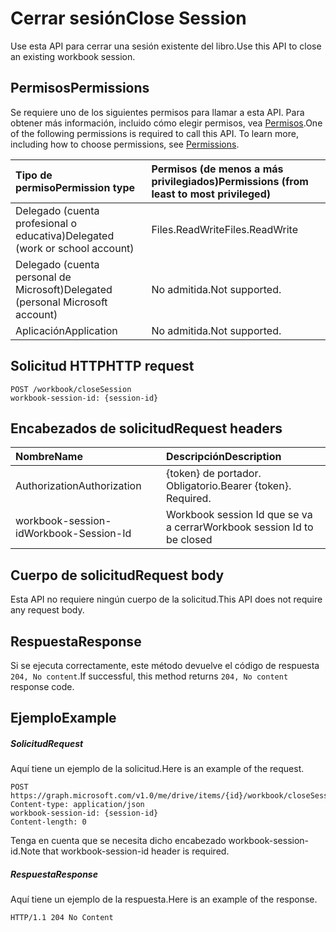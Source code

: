 # <a name="close-session"></a><span data-ttu-id="6a65c-101">Cerrar sesión</span><span class="sxs-lookup"><span data-stu-id="6a65c-101">Close Session</span></span>

<span data-ttu-id="6a65c-102">Use esta API para cerrar una sesión existente del libro.</span><span class="sxs-lookup"><span data-stu-id="6a65c-102">Use this API to close an existing workbook session.</span></span> 

## <a name="permissions"></a><span data-ttu-id="6a65c-103">Permisos</span><span class="sxs-lookup"><span data-stu-id="6a65c-103">Permissions</span></span>
<span data-ttu-id="6a65c-p101">Se requiere uno de los siguientes permisos para llamar a esta API. Para obtener más información, incluido cómo elegir permisos, vea [Permisos](../../../concepts/permissions_reference.md).</span><span class="sxs-lookup"><span data-stu-id="6a65c-p101">One of the following permissions is required to call this API. To learn more, including how to choose permissions, see [Permissions](../../../concepts/permissions_reference.md).</span></span>

|<span data-ttu-id="6a65c-106">Tipo de permiso</span><span class="sxs-lookup"><span data-stu-id="6a65c-106">Permission type</span></span>      | <span data-ttu-id="6a65c-107">Permisos (de menos a más privilegiados)</span><span class="sxs-lookup"><span data-stu-id="6a65c-107">Permissions (from least to most privileged)</span></span>              |
|:--------------------|:---------------------------------------------------------|
|<span data-ttu-id="6a65c-108">Delegado (cuenta profesional o educativa)</span><span class="sxs-lookup"><span data-stu-id="6a65c-108">Delegated (work or school account)</span></span> | <span data-ttu-id="6a65c-109">Files.ReadWrite</span><span class="sxs-lookup"><span data-stu-id="6a65c-109">Files.ReadWrite</span></span>    |
|<span data-ttu-id="6a65c-110">Delegado (cuenta personal de Microsoft)</span><span class="sxs-lookup"><span data-stu-id="6a65c-110">Delegated (personal Microsoft account)</span></span> | <span data-ttu-id="6a65c-111">No admitida.</span><span class="sxs-lookup"><span data-stu-id="6a65c-111">Not supported.</span></span>    |
|<span data-ttu-id="6a65c-112">Aplicación</span><span class="sxs-lookup"><span data-stu-id="6a65c-112">Application</span></span> | <span data-ttu-id="6a65c-113">No admitida.</span><span class="sxs-lookup"><span data-stu-id="6a65c-113">Not supported.</span></span> |

## <a name="http-request"></a><span data-ttu-id="6a65c-114">Solicitud HTTP</span><span class="sxs-lookup"><span data-stu-id="6a65c-114">HTTP request</span></span>
<!-- { "blockType": "ignored" } -->
```http
POST /workbook/closeSession
workbook-session-id: {session-id}
```
## <a name="request-headers"></a><span data-ttu-id="6a65c-115">Encabezados de solicitud</span><span class="sxs-lookup"><span data-stu-id="6a65c-115">Request headers</span></span>
| <span data-ttu-id="6a65c-116">Nombre</span><span class="sxs-lookup"><span data-stu-id="6a65c-116">Name</span></span>       | <span data-ttu-id="6a65c-117">Descripción</span><span class="sxs-lookup"><span data-stu-id="6a65c-117">Description</span></span>|
|:---------------|:----------|
| <span data-ttu-id="6a65c-118">Authorization</span><span class="sxs-lookup"><span data-stu-id="6a65c-118">Authorization</span></span>  | <span data-ttu-id="6a65c-p102">{token} de portador. Obligatorio.</span><span class="sxs-lookup"><span data-stu-id="6a65c-p102">Bearer {token}. Required.</span></span> |
| <span data-ttu-id="6a65c-121">workbook-session-id</span><span class="sxs-lookup"><span data-stu-id="6a65c-121">Workbook-Session-Id</span></span> | <span data-ttu-id="6a65c-122">Workbook session Id que se va a cerrar</span><span class="sxs-lookup"><span data-stu-id="6a65c-122">Workbook session Id to be closed</span></span> |

## <a name="request-body"></a><span data-ttu-id="6a65c-123">Cuerpo de solicitud</span><span class="sxs-lookup"><span data-stu-id="6a65c-123">Request body</span></span>
<span data-ttu-id="6a65c-124">Esta API no requiere ningún cuerpo de la solicitud.</span><span class="sxs-lookup"><span data-stu-id="6a65c-124">This API does not require any request body.</span></span>

## <a name="response"></a><span data-ttu-id="6a65c-125">Respuesta</span><span class="sxs-lookup"><span data-stu-id="6a65c-125">Response</span></span>

<span data-ttu-id="6a65c-126">Si se ejecuta correctamente, este método devuelve el código de respuesta `204, No content`.</span><span class="sxs-lookup"><span data-stu-id="6a65c-126">If successful, this method returns `204, No content` response code.</span></span>

## <a name="example"></a><span data-ttu-id="6a65c-127">Ejemplo</span><span class="sxs-lookup"><span data-stu-id="6a65c-127">Example</span></span>
##### <a name="request"></a><span data-ttu-id="6a65c-128">Solicitud</span><span class="sxs-lookup"><span data-stu-id="6a65c-128">Request</span></span>
<span data-ttu-id="6a65c-129">Aquí tiene un ejemplo de la solicitud.</span><span class="sxs-lookup"><span data-stu-id="6a65c-129">Here is an example of the request.</span></span>
<!-- {
  "blockType": "request",
  "name": "close_excel_session"
}-->
```http
POST https://graph.microsoft.com/v1.0/me/drive/items/{id}/workbook/closeSession
Content-type: application/json
workbook-session-id: {session-id}
Content-length: 0

```

<span data-ttu-id="6a65c-130">Tenga en cuenta que se necesita dicho encabezado workbook-session-id.</span><span class="sxs-lookup"><span data-stu-id="6a65c-130">Note that workbook-session-id header is required.</span></span> 


##### <a name="response"></a><span data-ttu-id="6a65c-131">Respuesta</span><span class="sxs-lookup"><span data-stu-id="6a65c-131">Response</span></span>
<span data-ttu-id="6a65c-132">Aquí tiene un ejemplo de la respuesta.</span><span class="sxs-lookup"><span data-stu-id="6a65c-132">Here is an example of the response.</span></span> 

<!-- {
  "blockType": "response",
  "truncated": true
} -->
```http
HTTP/1.1 204 No Content
```